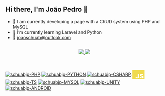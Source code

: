## Hi there, I'm João Pedro 👋 

- 🔭 I am currently developing a page with a CRUD system using PHP and MySQL
- 🌱 I’m currently learning Laravel and Python
- 📧 joaoschuab@outlook.com
##

<div align="center">
  <a href="https://github.com/schuabjp">
  <img height="167em" src="https://github-readme-stats.vercel.app/api?username=schuabjp&show_icons=true&theme=monokai&include_all_commits=true&count_private=true"/>
  <img height="167em" src="https://github-readme-stats.vercel.app/api/top-langs/?username=schuabjp&layout=compact&langs_count=7&theme=monokai"/>
</div>

##

<div style="display: inline_block"><br>
  <img align="center" alt="schuabjp-PHP" height="40" width="40" src="https://cdn.jsdelivr.net/gh/devicons/devicon/icons/php/php-original.svg" />
  <img align="center" alt="schuabjp-PYTHON" height="40" width="40" src="https://cdn.jsdelivr.net/gh/devicons/devicon/icons/python/python-original.svg" />
  <img align="center" alt="schuabjp-CSHARP" height="40" width="40" src="https://cdn.jsdelivr.net/gh/devicons/devicon/icons/csharp/csharp-original.svg" />
  <img align="center" alt="schuabjp-JS" height="30" width="40" src="https://raw.githubusercontent.com/devicons/devicon/master/icons/javascript/javascript-plain.svg">
  <img align="center" alt="schuabjp-TS" height="30" width="40" src="https://cdn.jsdelivr.net/gh/devicons/devicon/icons/typescript/typescript-original.svg" />
  <img align="center" alt="schuabjp-MYSQL" height="30" width="40" src="https://cdn.jsdelivr.net/gh/devicons/devicon/icons/mysql/mysql-original.svg" />
  <img align="center" alt="schuabjp-UNITY" height="30" width="40" src="https://cdn.jsdelivr.net/gh/devicons/devicon/icons/unity/unity-original.svg" />
  <img align="center" alt="schuabjp-ANDROID" height="30" width="40" src="https://cdn.jsdelivr.net/gh/devicons/devicon/icons/androidstudio/androidstudio-original.svg" />
</div>


<!---
schuabjp/schuabjp is a ✨ special ✨ repository because its `README.md` (this file) appears on your GitHub profile.
You can click the Preview link to take a look at your changes.
--->

